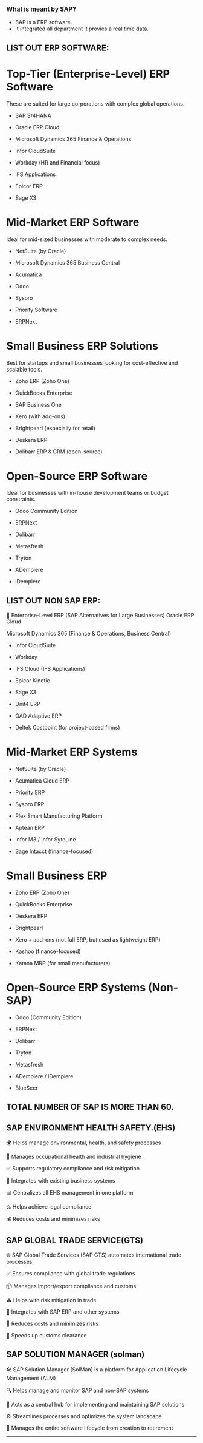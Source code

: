 ### What is meant by SAP?

- SAP is a ERP software.
- It integrated all department it provies a real time data.

## LIST OUT ERP SOFTWARE:

# Top-Tier (Enterprise-Level) ERP Software

These are suited for large corporations with complex global operations.

- SAP S/4HANA

- Oracle ERP Cloud

- Microsoft Dynamics 365 Finance & Operations

- Infor CloudSuite

- Workday (HR and Financial focus)

- IFS Applications

- Epicor ERP

- Sage X3

# Mid-Market ERP Software

Ideal for mid-sized businesses with moderate to complex needs.

- NetSuite (by Oracle)

- Microsoft Dynamics 365 Business Central

- Acumatica

- Odoo

- Syspro

- Priority Software

- ERPNext

# Small Business ERP Solutions

Best for startups and small businesses looking for cost-effective and scalable tools.

- Zoho ERP (Zoho One)

- QuickBooks Enterprise

- SAP Business One

- Xero (with add-ons)

- Brightpearl (especially for retail)

- Deskera ERP

- Dolibarr ERP & CRM (open-source)

# Open-Source ERP Software

Ideal for businesses with in-house development teams or budget constraints.

- Odoo Community Edition

- ERPNext

- Dolibarr

- Metasfresh

- Tryton

- ADempiere

- iDempiere

## LIST OUT NON SAP ERP:

🔹 Enterprise-Level ERP (SAP Alternatives for Large Businesses)
Oracle ERP Cloud

Microsoft Dynamics 365 (Finance & Operations, Business Central)

- Infor CloudSuite

- Workday

- IFS Cloud (IFS Applications)

- Epicor Kinetic

- Sage X3

- Unit4 ERP

- QAD Adaptive ERP

- Deltek Costpoint (for project-based firms)

# Mid-Market ERP Systems

- NetSuite (by Oracle)

- Acumatica Cloud ERP

- Priority ERP

- Syspro ERP

- Plex Smart Manufacturing Platform

- Aptean ERP

- Infor M3 / Infor SyteLine

- Sage Intacct (finance-focused)

# Small Business ERP

- Zoho ERP (Zoho One)

- QuickBooks Enterprise

- Deskera ERP

- Brightpearl

- Xero + add-ons (not full ERP, but used as lightweight ERP)

- Kashoo (finance-focused)

- Katana MRP (for small manufacturers)

# Open-Source ERP Systems (Non-SAP)

- Odoo (Community Edition)

- ERPNext

- Dolibarr

- Tryton

- Metasfresh

- ADempiere / iDempiere

- BlueSeer

## TOTAL NUMBER OF SAP IS MORE THAN 60.

## SAP ENVIRONMENT HEALTH SAFETY.(EHS)

🌍 Helps manage environmental, health, and safety processes

🏥 Manages occupational health and industrial hygiene

✅ Supports regulatory compliance and risk mitigation

🔗 Integrates with existing business systems

📊 Centralizes all EHS management in one platform

⚖️ Helps achieve legal compliance

💰 Reduces costs and minimizes risks

## SAP GLOBAL TRADE SERVICE(GTS)

🌐 SAP Global Trade Services (SAP GTS) automates international trade processes

✅ Ensures compliance with global trade regulations

📦 Manages import/export compliance and customs

⚠️ Helps with risk mitigation in trade

🔗 Integrates with SAP ERP and other systems

💸 Reduces costs and minimizes risks

🚀 Speeds up customs clearance

## SAP SOLUTION MANAGER (solman)

🛠️ SAP Solution Manager (SolMan) is a platform for Application Lifecycle Management (ALM)

🔍 Helps manage and monitor SAP and non-SAP systems

🧩 Acts as a central hub for implementing and maintaining SAP solutions

⚙️ Streamlines processes and optimizes the system landscape

📅 Manages the entire software lifecycle from creation to retirement

---
